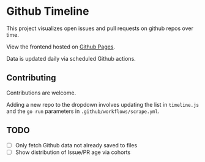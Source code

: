# Github Timeline

This project visualizes open issues and pull requests on github repos over time.

View the frontend hosted on [Github Pages](https://rifelpet.github.io/github-timeline/).

Data is updated daily via scheduled Github actions.

## Contributing

Contributions are welcome.

Adding a new repo to the dropdown involves updating the list in `timeline.js` and the `go run` parameters in `.github/workflows/scrape.yml`.

## TODO
- [ ] Only fetch Github data not already saved to files
- [ ] Show distribution of Issue/PR age via cohorts
